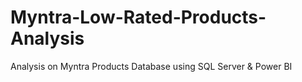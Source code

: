 # Myntra-Low-Rated-Products-Analysis
Analysis on Myntra Products Database using SQL Server &amp; Power BI
